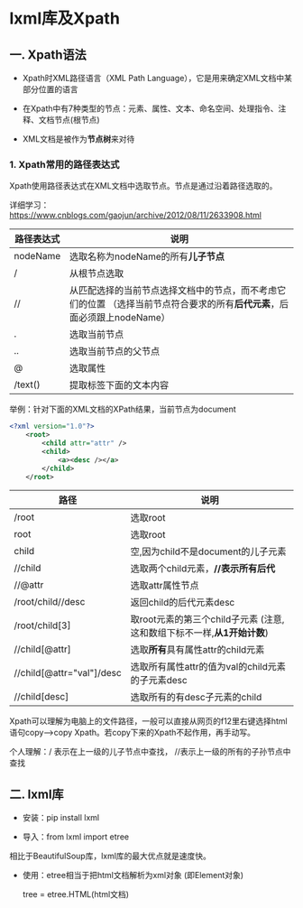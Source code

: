 # lxml库及Xpath

## 一. Xpath语法

- Xpath时XML路径语言（XML Path Language），它是用来确定XML文档中某部分位置的语言

- 在Xpath中有7种类型的节点：元素、属性、文本、命名空间、处理指令、注释、文档节点(根节点)
- XML文档是被作为**节点树**来对待

### 1. Xpath常用的路径表达式

Xpath使用路径表达式在XML文档中选取节点。节点是通过沿着路径选取的。

详细学习：<https://www.cnblogs.com/gaojun/archive/2012/08/11/2633908.html>

| 路径表达式 | 说明                                                         |
| ---------- | ------------------------------------------------------------ |
| nodeName   | 选取名称为nodeName的所有**儿子节点**                         |
| /          | 从根节点选取                                                 |
| //         | 从匹配选择的当前节点选择文档中的节点，而不考虑它们的位置 （选择当前节点符合要求的所有**后代元素**，后面必须跟上nodeName） |
| .          | 选取当前节点                                                 |
| ..         | 选取当前节点的父节点                                         |
| @          | 选取属性                                                     |
| /text()    | 提取标签下面的文本内容                                       |

举例：针对下面的XML文档的XPath结果，当前节点为document

```xml
<?xml version="1.0"?>
	<root>
		<child attr="attr" />
		<child>
			<a><desc /></a>
		</child>
	</root>
```

| 路径                      | 说明                                                         |
| ------------------------- | ------------------------------------------------------------ |
| /root                     | 选取root                                                     |
| root                      | 选取root                                                     |
| child                     | 空,因为child不是document的儿子元素                           |
| //child                   | 选取两个child元素，**//表示所有后代**                        |
| //@attr                   | 选取attr属性节点                                             |
| /root/child//desc         | 返回child的后代元素desc                                      |
| /root/child[3]            | 取root元素的第三个child子元素 (注意,这和数组下标不一样,**从1开始计数**) |
| //child[@attr]            | 选取**所有**具有属性attr的child元素                          |
| //child[@attr="val"]/desc | 选取所有属性attr的值为val的child元素的子元素desc             |
| //child[desc]             | 选取所有的有desc子元素的child                                |

Xpath可以理解为电脑上的文件路径，一般可以直接从网页的f12里右键选择html语句copy-->copy Xpath。若copy下来的Xpath不起作用，再手动写。

个人理解：/ 表示在上一级的儿子节点中查找， //表示上一级的所有的子孙节点中查找

## 二. lxml库

- 安装：pip install lxml

- 导入：from lxml import etree

相比于BeautifulSoup库，lxml库的最大优点就是速度快。

- 使用：etree相当于把html文档解析为xml对象 (即Element对象)

  tree = etree.HTML(html文档)



